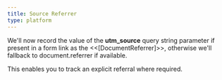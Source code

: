 ```yaml
---
title: Source Referrer
type: platform
---
```


We'll now record the value of the **utm_source** query string parameter if present in a form link as the &lt;&lt;[DocumentReferrer]&gt;&gt;, otherwise we'll fallback to document.referrer if available.

This enables you to track an explicit referral where required.